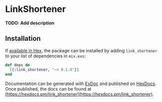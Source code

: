 # LinkShortener

**TODO: Add description**

## Installation

If [available in Hex](https://hex.pm/docs/publish), the package can be installed
by adding `link_shortener` to your list of dependencies in `mix.exs`:

```elixir
def deps do
  [{:link_shortener, "~> 0.1.0"}]
end
```

Documentation can be generated with [ExDoc](https://github.com/elixir-lang/ex_doc)
and published on [HexDocs](https://hexdocs.pm). Once published, the docs can
be found at [https://hexdocs.pm/link_shortener](https://hexdocs.pm/link_shortener).

